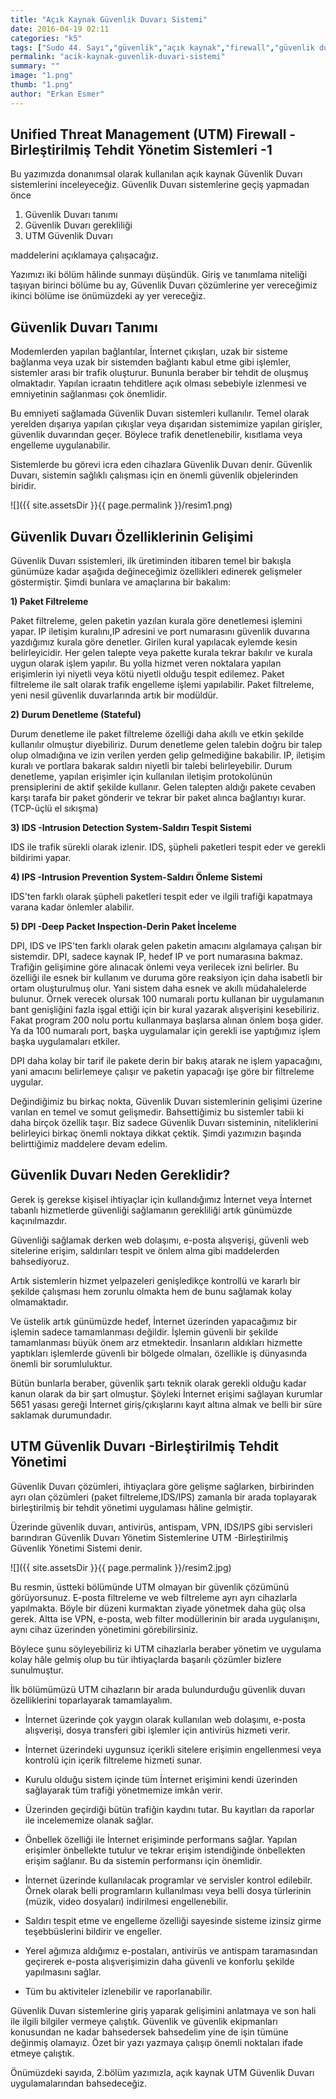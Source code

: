 ```yaml
---
title: "Açık Kaynak Güvenlik Duvarı Sistemi"
date: 2016-04-19 02:11
categories: "k5"
tags: ["Sudo 44. Sayı","güvenlik","açık kaynak","firewall","güvenlik duvarı","UTM"]
permalink: "acik-kaynak-guvenlik-duvari-sistemi"
summary: ""
image: "1.png"
thumb: "1.png"
author: "Erkan Esmer"
---
```


## Unified Threat Management (UTM) Firewall - Birleştirilmiş Tehdit Yönetim Sistemleri -1

Bu yazımızda donanımsal olarak kullanılan açık kaynak Güvenlik Duvarı sistemlerini inceleyeceğiz.
Güvenlik Duvarı sistemlerine geçiş yapmadan önce

1. Güvenlik Duvarı tanımı
2. Güvenlik Duvarı gerekliliği
3. UTM Güvenlik Duvarı

maddelerini açıklamaya çalışacağız.

Yazımızı iki bölüm hâlinde sunmayı düşündük. Giriş ve tanımlama niteliği taşıyan birinci bölüme bu ay, Güvenlik Duvarı çözümlerine yer vereceğimiz ikinci bölüme ise önümüzdeki ay yer vereceğiz.

## Güvenlik Duvarı Tanımı

Modemlerden yapılan bağlantılar, İnternet çıkışları, uzak bir sisteme bağlanma veya uzak bir sistemden bağlantı kabul etme gibi işlemler, sistemler arası bir trafik oluşturur. Bununla beraber bir tehdit de oluşmuş olmaktadır. Yapılan icraatın tehditlere açık olması sebebiyle izlenmesi ve emniyetinin sağlanması çok önemlidir.

Bu emniyeti sağlamada Güvenlik Duvarı sistemleri kullanılır. Temel olarak yerelden dışarıya yapılan çıkışlar veya dışarıdan sistemimize yapılan girişler, güvenlik duvarından geçer. Böylece trafik denetlenebilir, kısıtlama veya engelleme uygulanabilir.

Sistemlerde bu görevi icra eden cihazlara Güvenlik Duvarı denir. Güvenlik Duvarı, sistemin sağlıklı çalışması için en önemli güvenlik objelerinden biridir.

![]({{ site.assetsDir }}{{ page.permalink }}/resim1.png)

## Güvenlik Duvarı Özelliklerinin Gelişimi

Güvenlik Duvarı ssistemleri, ilk üretiminden itibaren temel bir bakışla günümüze kadar aşağıda değineceğimiz özellikleri edinerek gelişmeler göstermiştir. Şimdi bunlara ve amaçlarına bir bakalım:

**1) Paket Filtreleme**

Paket filtreleme, gelen paketin yazılan kurala göre denetlemesi işlemini yapar. IP iletişim kuralını,IP adresini ve port numarasını güvenlik duvarına yazdığımız kurala göre denetler. Girilen kural yapılacak eylemde kesin belirleyicidir. Her gelen talepte veya pakette kurala tekrar bakılır ve kurala uygun olarak işlem yapılır. Bu yolla hizmet veren noktalara yapılan erişimlerin iyi niyetli veya kötü niyetli olduğu tespit edilemez. Paket filtreleme ile salt olarak trafik engelleme işlemi yapılabilir. Paket filtreleme, yeni nesil güvenlik duvarlarında artık bir modüldür.

**2) Durum Denetleme (Stateful)**

Durum denetleme ile paket filtreleme özelliği daha akıllı ve etkin şekilde kullanılır olmuştur diyebiliriz. Durum denetleme gelen talebin doğru bir talep olup olmadığına ve izin verilen yerden gelip gelmediğine bakabilir. IP, iletişim kuralı ve portlara bakarak saldırı niyetli bir talebi belirleyebilir. Durum denetleme, yapılan erişimler için kullanılan iletişim protokolünün prensiplerini de aktif şekilde kullanır. Gelen talepten aldığı pakete cevaben karşı tarafa bir paket gönderir ve tekrar bir paket alınca bağlantıyı kurar. (TCP-üçlü el sıkışma)

**3) IDS -Intrusion Detection System-Saldırı Tespit Sistemi**

IDS ile trafik sürekli olarak izlenir. IDS, şüpheli paketleri tespit eder ve gerekli bildirimi yapar.

**4) IPS -Intrusion Prevention System-Saldırı Önleme Sistemi**

IDS'ten farklı olarak şüpheli paketleri tespit eder ve ilgili trafiği kapatmaya varana kadar önlemler alabilir.

**5) DPI -Deep Packet Inspection-Derin Paket İnceleme**

DPI, IDS ve IPS'ten farklı olarak gelen paketin amacını algılamaya çalışan bir sistemdir. DPI, sadece kaynak IP, hedef IP ve port numarasına bakmaz. Trafiğin gelişimine göre alınacak önlemi veya verilecek izni belirler. Bu özelliği ile esnek bir kullanım ve duruma göre reaksiyon için daha isabetli bir ortam oluşturulmuş olur. Yani sistem daha esnek ve akıllı müdahalelerde bulunur. Örnek verecek olursak 100 numaralı portu kullanan bir uygulamanın bant genişliğini fazla işgal ettiği için bir kural yazarak alışverişini kesebiliriz. Fakat program 200 nolu portu kullanmaya başlarsa alınan önlem boşa gider. Ya da 100 numaralı port, başka uygulamalar için gerekli ise yaptığımız işlem başka uygulamaları etkiler.

DPI daha kolay bir tarif ile pakete derin bir bakış atarak ne işlem yapacağını, yani amacını belirlemeye çalışır ve paketin yapacağı işe göre bir filtreleme uygular.

Değindiğimiz bu birkaç nokta, Güvenlik Duvarı sistemlerinin gelişimi üzerine varılan en temel ve somut gelişmedir. Bahsettiğimiz bu sistemler tabii ki daha birçok özellik taşır. Biz sadece Güvenlik Duvarı sisteminin, niteliklerini belirleyici birkaç önemli noktaya dikkat çektik. Şimdi yazımızın başında belirttiğimiz maddelere devam edelim.

## Güvenlik Duvarı Neden Gereklidir?

Gerek iş gerekse kişisel ihtiyaçlar için kullandığımız İnternet veya İnternet tabanlı hizmetlerde güvenliği sağlamanın gerekliliği artık günümüzde kaçınılmazdır.

Güvenliği sağlamak derken web dolaşımı, e-posta alışverişi, güvenli web sitelerine erişim, saldırıları tespit ve önlem alma gibi maddelerden bahsediyoruz.

Artık sistemlerin hizmet yelpazeleri genişledikçe kontrollü ve kararlı bir şekilde çalışması hem zorunlu olmakta hem de bunu sağlamak kolay olmamaktadır.

Ve üstelik artık günümüzde hedef, İnternet üzerinden yapacağımız bir işlemin sadece tamamlanması değildir. İşlemin güvenli bir şekilde tamamlanması büyük önem arz etmektedir. İnsanların aldıkları hizmette yaptıkları işlemlerde güvenli bir bölgede olmaları, özellikle iş dünyasında önemli bir sorumluluktur.

Bütün bunlarla beraber, güvenlik şartı teknik olarak gerekli olduğu kadar kanun olarak da bir şart olmuştur. Şöyleki İnternet erişimi sağlayan kurumlar 5651 yasası gereği İnternet giriş/çıkışlarını kayıt altına almak ve belli bir süre saklamak durumundadır.

## UTM Güvenlik Duvarı -Birleştirilmiş Tehdit Yönetimi

Güvenlik Duvarı çözümleri, ihtiyaçlara göre gelişme sağlarken, birbirinden ayrı olan çözümleri (paket filtreleme,IDS/IPS) zamanla bir arada toplayarak birleştirilmiş bir tehdit yönetimi uygulaması hâline gelmiştir.

Üzerinde güvenlik duvarı, antivirüs, antispam, VPN, IDS/IPS gibi servisleri barındıran Güvenlik Duvarı Yönetim Sistemlerine UTM -Birleştirilmiş Güvenlik Yönetimi Sistemi denir.

![]({{ site.assetsDir }}{{ page.permalink }}/resim2.jpg)

Bu resmin,  üstteki bölümünde UTM olmayan bir güvenlik çözümünü görüyorsunuz. E-posta filtreleme ve web filtreleme ayrı ayrı cihazlarla yapılmakta. Böyle bir düzeni kurmaktan ziyade yönetmek daha güç olsa gerek.
Altta ise VPN, e-posta, web filter modüllerinin bir arada uygulanışını, aynı cihaz üzerinden yönetimini görebilirsiniz.

Böylece şunu söyleyebiliriz ki UTM cihazlarla beraber yönetim ve uygulama kolay hâle gelmiş olup bu tür ihtiyaçlarda başarılı çözümler bizlere sunulmuştur.

İlk bölümümüzü UTM cihazların bir arada bulundurduğu güvenlik duvarı özelliklerini toparlayarak tamamlayalım.

- İnternet üzerinde çok yaygın olarak kullanılan web dolaşımı, e-posta alışverişi, dosya transferi gibi işlemler için antivirüs hizmeti verir.

- İnternet üzerindeki uygunsuz içerikli sitelere erişimin engellenmesi veya kontrolü için içerik filtreleme hizmeti sunar.

- Kurulu olduğu sistem içinde tüm İnternet erişimini kendi üzerinden sağlayarak tüm trafiği yönetmemize imkân verir.

- Üzerinden geçirdiği bütün trafiğin kaydını tutar. Bu kayıtları da raporlar ile incelememize olanak sağlar.

- Önbellek özelliği ile İnternet erişiminde performans sağlar. Yapılan erişimler önbellekte tutulur ve tekrar erişim istendiğinde önbellekten erişim sağlanır. Bu da sistemin performansı için önemlidir.

- İnternet üzerinde kullanılacak programlar ve servisler kontrol edilebilr. Örnek olarak belli programların  kullanılması veya belli dosya türlerinin (müzik, video dosyaları) indirilmesi engellenebilir.

- Saldırı tespit etme ve engelleme özelliği sayesinde sisteme izinsiz girme teşebbüslerini bildirir ve engeller.

- Yerel ağımıza aldığımız e-postaları, antivirüs ve antispam taramasından geçirerek e-posta alışverişimizin daha güvenli ve konforlu şekilde yapılmasını sağlar.

- Tüm bu aktiviteler izlenebilir ve raporlanabilir.

Güvenlik Duvarı sistemlerine giriş yaparak gelişimini anlatmaya ve son hali ile ilgili bilgiler vermeye çalıştık. Güvenlik ve güvenlik ekipmanları konusundan ne kadar bahsedersek bahsedelim yine de işin tümüne değinmiş olamayız. Özet bir yazı yazmaya çalışıp önemli noktaları ifade etmeye çalıştık.

Önümüzdeki sayıda, 2.bölüm yazımızla, açık kaynak UTM Güvenlik Duvarı uygulamalarından bahsedeceğiz.
